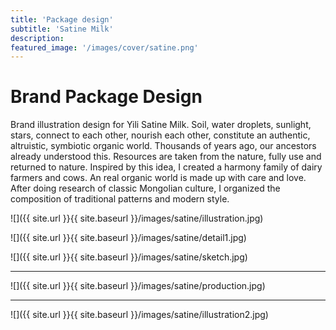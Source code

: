 ```yaml
---
title: 'Package design'
subtitle: 'Satine Milk'
description: 
featured_image: '/images/cover/satine.png'
---
```


# Brand Package Design

Brand illustration design for Yili Satine Milk.
Soil, water droplets, sunlight, stars, connect to each other, nourish each other, constitute an authentic, altruistic, symbiotic organic world. Thousands of years ago, our ancestors already understood this. Resources are taken from the nature, fully use and returned to nature. Inspired by this idea, I created a harmony family of dairy farmers and cows.
An real organic world is made up with care and love.
After doing research of classic Mongolian culture, I organized the composition of traditional patterns and modern style.


![]({{ site.url }}{{ site.baseurl }}/images/satine/illustration.jpg)

![]({{ site.url }}{{ site.baseurl }}/images/satine/detail1.jpg)

![]({{ site.url }}{{ site.baseurl }}/images/satine/sketch.jpg)

---

![]({{ site.url }}{{ site.baseurl }}/images/satine/production.jpg)

---

![]({{ site.url }}{{ site.baseurl }}/images/satine/illustration2.jpg)